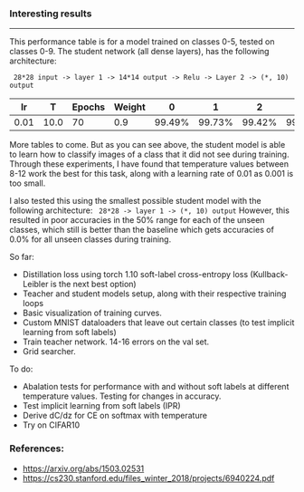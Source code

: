 ### Interesting results
------
This performance table is for a model trained on classes 0-5, tested on classes 0-9. The student network (all dense layers), has the following architecture:

``` 28*28 input -> layer 1 -> 14*14 output -> Relu -> Layer 2 -> (*, 10) output```

|  lr | T  | Epochs  | Weight  | 0  |  1 | 2  |  3 |  4 |  5 | 6  | 7  | 8  | 9  |
|---|---|---|---|---|---|---|---|---|---|---|---|---|---|
|  0.01 | 10.0  | 70  | 0.9  | 99.49%| 99.73% | 99.42% | 99.60% | 99.6% | 99.1% | 98.64% | 96% | 97.33% | 97.23% |

More tables to come. But as you can see above, the student model is able to learn how to classify images of a class that it did not see during training. Through these experiments, I have found that temperature values between 8-12 work the best for this task, along with a learning rate of 0.01 as 0.001 is too small.

I also tested this using the smallest possible student model with the following architecture:
``` 28*28 -> layer 1 -> (*, 10) output```
However, this resulted in poor accuracies in the 50% range for each of the unseen classes, which still is better than the baseline which gets accuracies of 0.0% for all unseen classes during training.


So far:

- Distillation loss using torch 1.10 soft-label cross-entropy loss (Kullback-Leibler is the next best option)
- Teacher and student models setup, along with their respective training loops
- Basic visualization of training curves.
- Custom MNIST dataloaders that leave out certain classes (to test implicit learning from soft labels)
- Train teacher network. 14-16 errors on the val set.  
- Grid searcher.


To do:
- Abalation tests for performance with and without soft labels at different temperature values. Testing for changes in accuracy. 
- Test implicit learning from soft labels (IPR)
- Derive dC/dz for CE on softmax with temperature
- Try on CIFAR10

### References: 
- https://arxiv.org/abs/1503.02531
- https://cs230.stanford.edu/files_winter_2018/projects/6940224.pdf 
